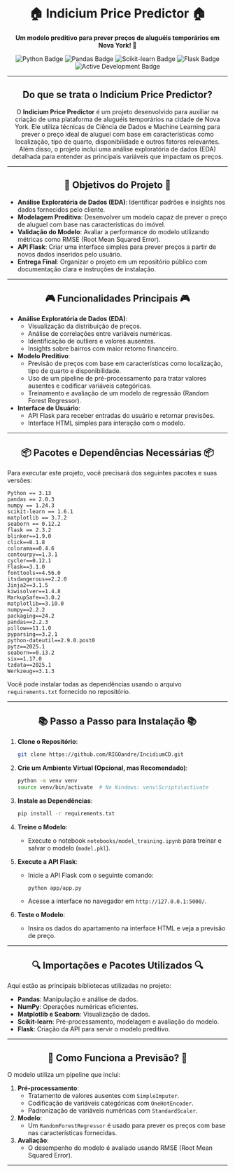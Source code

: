 <h1 align="center">🏠 Indicium Price Predictor 🏠</h1>

<p align="center">
  <strong>Um modelo preditivo para prever preços de aluguéis temporários em Nova York! 🌆</strong>
</p>

<p align="center">
  <img src="https://img.shields.io/badge/Python-3.13-blue" alt="Python Badge">
  <img src="https://img.shields.io/badge/Pandas-Latest-green" alt="Pandas Badge">
  <img src="https://img.shields.io/badge/Scikit-learn-1.6.1-orange" alt="Scikit-learn Badge">
  <img src="https://img.shields.io/badge/Flask-API-yellow" alt="Flask Badge">
  <img src="https://img.shields.io/badge/Status-Active-brightgreen" alt="Active Development Badge">
</p>

---

<h2 align="center">Do que se trata o Indicium Price Predictor?</h2>

<p align="center">
  O <strong>Indicium Price Predictor</strong> é um projeto desenvolvido para auxiliar na criação de uma plataforma de aluguéis temporários na cidade de Nova York. Ele utiliza técnicas de Ciência de Dados e Machine Learning para prever o preço ideal de aluguel com base em características como localização, tipo de quarto, disponibilidade e outros fatores relevantes. Além disso, o projeto inclui uma análise exploratória de dados (EDA) detalhada para entender as principais variáveis que impactam os preços.
</p>

---

<h2 align="center">🎯 Objetivos do Projeto 🎯</h2>

- **Análise Exploratória de Dados (EDA)**: Identificar padrões e insights nos dados fornecidos pelo cliente.
- **Modelagem Preditiva**: Desenvolver um modelo capaz de prever o preço de aluguel com base nas características do imóvel.
- **Validação do Modelo**: Avaliar a performance do modelo utilizando métricas como RMSE (Root Mean Squared Error).
- **API Flask**: Criar uma interface simples para prever preços a partir de novos dados inseridos pelo usuário.
- **Entrega Final**: Organizar o projeto em um repositório público com documentação clara e instruções de instalação.

---

<h2 align="center">🎮 Funcionalidades Principais 🎮</h2>

- **Análise Exploratória de Dados (EDA)**:
  - Visualização da distribuição de preços.
  - Análise de correlações entre variáveis numéricas.
  - Identificação de outliers e valores ausentes.
  - Insights sobre bairros com maior retorno financeiro.
- **Modelo Preditivo**:
  - Previsão de preços com base em características como localização, tipo de quarto e disponibilidade.
  - Uso de um pipeline de pré-processamento para tratar valores ausentes e codificar variáveis categóricas.
  - Treinamento e avaliação de um modelo de regressão (Random Forest Regressor).
- **Interface de Usuário**:
  - API Flask para receber entradas do usuário e retornar previsões.
  - Interface HTML simples para interação com o modelo.
---

<h2 align="center">📦 Pacotes e Dependências Necessárias 📦</h2>

Para executar este projeto, você precisará dos seguintes pacotes e suas versões:

```plaintext
Python == 3.13
pandas == 2.0.3
numpy == 1.24.3
scikit-learn == 1.6.1
matplotlib == 3.7.2
seaborn == 0.12.2
flask == 2.3.2
blinker==1.9.0
click==8.1.8
colorama==0.4.6
contourpy==1.3.1
cycler==0.12.1
Flask==3.1.0
fonttools==4.56.0
itsdangerous==2.2.0
Jinja2==3.1.5
kiwisolver==1.4.8
MarkupSafe==3.0.2
matplotlib==3.10.0
numpy==2.2.2
packaging==24.2
pandas==2.2.3
pillow==11.1.0
pyparsing==3.2.1
python-dateutil==2.9.0.post0
pytz==2025.1
seaborn==0.13.2
six==1.17.0
tzdata==2025.1
Werkzeug==3.1.3

```

Você pode instalar todas as dependências usando o arquivo `requirements.txt` fornecido no repositório.

---

<h2 align="center">📚 Passo a Passo para Instalação 📚</h2>

1. **Clone o Repositório**:
   ```bash
   git clone https://github.com/RIGOandre/IncidiumCD.git
   ```

2. **Crie um Ambiente Virtual (Opcional, mas Recomendado)**:
   ```bash
   python -m venv venv
   source venv/bin/activate  # No Windows: venv\Scripts\activate
   ```

3. **Instale as Dependências**:
   ```bash
   pip install -r requirements.txt
   ```

4. **Treine o Modelo**:
   - Execute o notebook `notebooks/model_training.ipynb` para treinar e salvar o modelo (`model.pkl`).

5. **Execute a API Flask**:
   - Inicie a API Flask com o seguinte comando:
     ```bash
     python app/app.py
     ```
   - Acesse a interface no navegador em `http://127.0.0.1:5000/`.

6. **Teste o Modelo**:
   - Insira os dados do apartamento na interface HTML e veja a previsão de preço.

---

<h2 align="center">🔍 Importações e Pacotes Utilizados 🔍</h2>

Aqui estão as principais bibliotecas utilizadas no projeto:

- **Pandas**: Manipulação e análise de dados.
- **NumPy**: Operações numéricas eficientes.
- **Matplotlib e Seaborn**: Visualização de dados.
- **Scikit-learn**: Pré-processamento, modelagem e avaliação do modelo.
- **Flask**: Criação da API para servir o modelo preditivo.

---

<h2 align="center">🚀 Como Funciona a Previsão? 🚀</h2>

O modelo utiliza um pipeline que inclui:
1. **Pré-processamento**:
   - Tratamento de valores ausentes com `SimpleImputer`.
   - Codificação de variáveis categóricas com `OneHotEncoder`.
   - Padronização de variáveis numéricas com `StandardScaler`.
2. **Modelo**:
   - Um `RandomForestRegressor` é usado para prever os preços com base nas características fornecidas.
3. **Avaliação**:
   - O desempenho do modelo é avaliado usando RMSE (Root Mean Squared Error).

---
